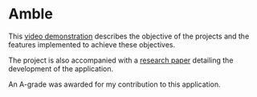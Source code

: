 # Amble

This [video demonstration](https://youtu.be/dDKzE3HxLDI) describes the objective of the projects and the features implemented to achieve these objectives.

The project is also accompanied with a [research paper](https://drive.google.com/file/d/1vwVWje07U3fDRB1bCXWEPny1LbvMyIGi/view?usp=sharing) detailing the development of the application.

An A-grade was awarded for my contribution to this application.
